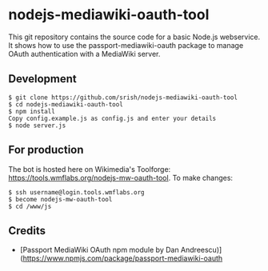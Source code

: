 # nodejs-mediawiki-oauth-tool

This git repository contains the source code for a basic Node.js webservice. It shows how to use the passport-mediawiki-oauth package to manage OAuth authentication with a MediaWiki server. 

Development
-----------
```
$ git clone https://github.com/srish/nodejs-mediawiki-oauth-tool 
$ cd nodejs-mediawiki-oauth-tool
$ npm install 
Copy config.example.js as config.js and enter your details
$ node server.js
```

For production
--------------
The bot is hosted here on Wikimedia's Toolforge: https://tools.wmflabs.org/nodejs-mw-oauth-tool. To make changes:
``` 
$ ssh username@login.tools.wmflabs.org
$ become nodejs-mw-oauth-tool
$ cd /www/js
```

Credits 
-------
* [Passport MediaWiki OAuth npm module by Dan Andreescu)](https://www.npmjs.com/package/passport-mediawiki-oauth
